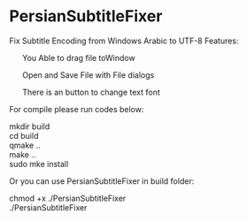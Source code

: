# PersianSubtitleFixer
Fix Subtitle Encoding from Windows Arabic to UTF-8
Features:
<ul>You Able to drag file toWindow </ul>
<ul> Open and Save File with File dialogs </ul>
<ul> There is an button to change text font </ul>

For compile please run codes below:

mkdir build <br>
cd build <br>
qmake .. <br>
make .. <br>
sudo mke install  <br>


Or you can use PersianSubtitleFixer in build folder: <br>

chmod +x ./PersianSubtitleFixer <br>
./PersianSubtitleFixer <br>

